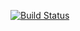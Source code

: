 [![Build Status](https://travis-ci.com/kagiso101/greetings-webapp.svg?branch=main)](https://travis-ci.com/kagiso101/greetings-webapp)
